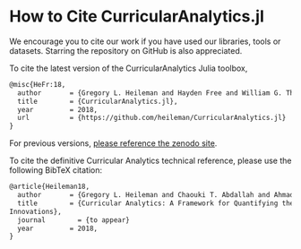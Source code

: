 # How to Cite CurricularAnalytics.jl

We encourage you to cite our work if you have used our libraries, tools or datasets. Starring the repository on GitHub is also appreciated.

To cite the latest version of the CurricularAnalytics Julia toolbox, 
```tex
@misc{HeFr:18,
  author       = {Gregory L. Heileman and Hayden Free and William G. Thompson and Orhan Abar},
  title        = {CurricularAnalytics.jl},
  year         = 2018,
  url          = {https://github.com/heileman/CurricularAnalytics.jl}
}
```
For previous versions, [please reference the zenodo site](https://addURL).

To cite the definitive Curricular Analytics technical reference, please use the following BibTeX citation:
```tex
@article{Heileman18,
  author       = {Gregory L. Heileman and Chaouki T. Abdallah and Ahmad Slim and Michael Hickman},
  title        = {Curricular Analytics: A Framework for Quantifying the Impact of Curricular Reforms and Pedagogical
Innovations},
  journal	     = {to appear}
  year         = 2018,
}
```
